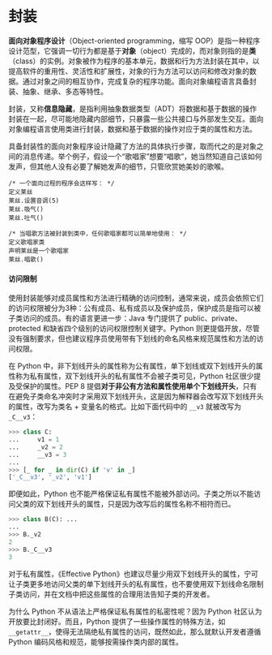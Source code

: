 # 封装

**面向对象程序设计**（Object-oriented programming，缩写 OOP）是指一种程序设计范型，它强调一切行为都是基于**对象**（object）完成的，而对象则指的是**类**（class）的实例。对象被作为程序的基本单元，数据和行为方法封装在其中，以提高软件的重用性、灵活性和扩展性，对象的行为方法可以访问和修改对象的数据。通过对象之间的相互协作，完成复杂的程序功能。面向对象编程语言具备封装、抽象、继承、多态等特性。

封装，又称**信息隐藏**，是指利用抽象数据类型（ADT）将数据和基于数据的操作封装在一起，尽可能地隐藏内部细节，只暴露一些公共接口与外部发生交互。面向对象编程语言使用类进行封装，数据和基于数据的操作对应于类的属性和方法。

具备封装性的面向对象程序设计隐藏了方法的具体执行步骤，取而代之的是对象之间的消息传递。举个例子，假设一个“歌唱家”想要“唱歌”，她当然知道自己该如何发声，但其他人没有必要了解她发声的细节，只管欣赏她美妙的歌喉。

```
/* 一个面向过程的程序会这样写： */
定义莱丝
莱丝.设置音调(5)
莱丝.吸气()
莱丝.吐气()

/* 当唱歌方法被封装到类中，任何歌唱家都可以简单地使用： */
定义歌唱家类
声明莱丝是一个歌唱家
莱丝.唱歌()
```

#### 访问限制

使用封装能够对成员属性和方法进行精确的访问控制，通常来说，成员会依照它们的访问权限被分为3种：公有成员、私有成员以及保护成员，保护成员是指可以被子类访问的成员。有的语言更进一步：Java 专门提供了 public、private、protected 和缺省四个级别的访问权限控制关键字。Python 则更提倡开放，尽管没有强制要求，但也建议程序员使用带有下划线的命名风格来规范属性和方法的访问权限。

在 Python 中，非下划线开头的属性称为公有属性，单下划线或双下划线开头的属性称为私有属性，双下划线开头的私有属性不会被子类可见，Python 社区很少提及受保护的属性。PEP 8 提倡**对于非公有方法和属性使用单个下划线开头**，只有在避免子类命名冲突时才采用双下划线开头，这是因为解释器会改写双下划线开头的属性，改写为类名 + 变量名的格式。比如下面代码中的 `__v3` 就被改写为 `_C__v3`：

```python
>>> class C:
...     v1 = 1
...     _v2 = 2
...     __v3 = 3
... 
>>> [_ for _ in dir(C) if 'v' in _]
['_C__v3', '_v2', 'v1']
```

即便如此，Python 也不能严格保证私有属性不能被外部访问。子类之所以不能访问父类的双下划线开头的属性，只是因为改写后的属性名称不相符而已。

```python
>>> class B(C): ...
... 
>>> B._v2
2
>>> B._C__v3
3
```

对于私有属性，《Effective Python》也建议尽量少用双下划线开头的属性，宁可让子类更多地访问父类的单下划线开头的私有属性，也不要使用双下划线命名限制子类访问，并在文档中把这些属性的合理用法告知子类的开发者。

为什么 Python 不从语法上严格保证私有属性的私密性呢？因为 Python 社区认为开放要比封闭好。而且，Python 提供了一些操作属性的特殊方法，如 `__getattr__`，使得无法隔绝私有属性的访问，既然如此，那么就默认开发者遵循 Python 编码风格和规范，能够按需操作类内部的属性。
